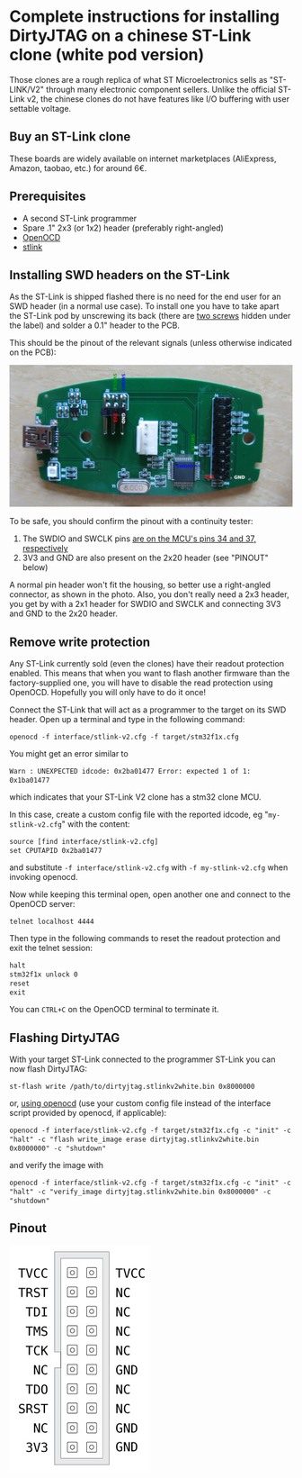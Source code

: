 # Complete instructions for installing DirtyJTAG on a chinese ST-Link clone (white pod version)

Those clones are a rough replica of what ST Microelectronics sells as "ST-LINK/V2" through many electronic component sellers. Unlike the official ST-Link v2, the chinese clones do not have features like I/O buffering with user settable voltage.

## Buy an ST-Link clone

These boards are widely available on internet marketplaces (AliExpress, Amazon, taobao, etc.) for around 6€.

## Prerequisites

 * A second ST-Link programmer
 * Spare .1" 2x3 (or 1x2) header (preferably right-angled)
 * [OpenOCD](http://openocd.org)
 * [stlink](https://github.com/texane/stlink)

## Installing SWD headers on the ST-Link

As the ST-Link is shipped flashed there is no need for the end user for an SWD header (in a normal use case). To install one you have to take apart the ST-Link pod by unscrewing its back (there are [two screws](https://youtu.be/zXENCKrPQMc?t=106) hidden under the label) and solder a 0.1" header to the PCB.

This should be the pinout of the relevant signals (unless otherwise indicated on the PCB):

![ST-Link white PCB](img/stlinkv2-pcb.jpg)

To be safe, you should confirm the pinout with a continuity tester:

1. The SWDIO and SWCLK pins [are on the MCU's pins 34 and 37, respectively](https://www.hobbiton.be/blog/repurpose-stlink/#programming-pins)
2. 3V3 and GND are also present on the 2x20 header (see "PINOUT" below)

A normal pin header won't fit the housing, so better use a right-angled connector, as shown in the photo. Also, you don't really need a 2x3 header, you get by with a 2x1 header for SWDIO and SWCLK and connecting 3V3 and GND to the 2x20 header.

## Remove write protection

Any ST-Link currently sold (even the clones) have their readout protection enabled. This means that when you want to flash another firmware than the factory-supplied one, you will have to disable the read protection using OpenOCD. Hopefully you will only have to do it once!

Connect the ST-Link that will act as a programmer to the target on its SWD header. Open up a terminal and type in the following command:

```
openocd -f interface/stlink-v2.cfg -f target/stm32f1x.cfg
```

You might get an error similar to
```
Warn : UNEXPECTED idcode: 0x2ba01477 Error: expected 1 of 1: 0x1ba01477
```
which indicates that your ST-Link V2 clone has a stm32 clone MCU.

In this case, create a custom config file with the reported idcode, eg "`my-stlink-v2.cfg`" with the content:
```
source [find interface/stlink-v2.cfg]
set CPUTAPID 0x2ba01477
```
and substitute `-f interface/stlink-v2.cfg` with `-f my-stlink-v2.cfg` when invoking openocd.

Now while keeping this terminal open, open another one and connect to the OpenOCD server:

```
telnet localhost 4444
```

Then type in the following commands to reset the readout protection and exit the telnet session:

```
halt
stm32f1x unlock 0
reset
exit
```

You can `CTRL+C` on the OpenOCD terminal to terminate it.

## Flashing DirtyJTAG

With your target ST-Link connected to the programmer ST-Link you can now flash DirtyJTAG:

```
st-flash write /path/to/dirtyjtag.stlinkv2white.bin 0x8000000
```

or, [using openocd](https://www.hobbiton.be/blog/repurpose-stlink/#flashing) (use your custom config file instead of the interface script provided by openocd, if applicable):

```
openocd -f interface/stlink-v2.cfg -f target/stm32f1x.cfg -c "init" -c "halt" -c "flash write_image erase dirtyjtag.stlinkv2white.bin 0x8000000" -c "shutdown"
```

and verify the image with

```
openocd -f interface/stlink-v2.cfg -f target/stm32f1x.cfg -c "init" -c "halt" -c "verify_image dirtyjtag.stlinkv2white.bin 0x8000000" -c "shutdown"
```

## Pinout


![Pinout of the ST-Link](img/stlinkv2white-pinout.jpg)
